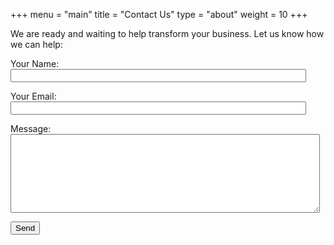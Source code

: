 +++
menu = "main"
title = "Contact Us"
type = "about"
weight = 10
+++

We are ready and waiting to help transform your business.  Let us know how we can help:

<form name="contact" method="POST" netlify>
  <p>
    <label>Your Name: <input type="text" name="name" size="56"/></label>   
  </p>
  <p>
    <label>Your Email: <input type="email" name="email" size="56"/></label>
  </p>
  <p>
    <label>Message:    <textarea name="message" rows="8" cols="59"></textarea></label>
  </p>
  <p>
    <button type="submit">Send</button>
  </p>
</form>